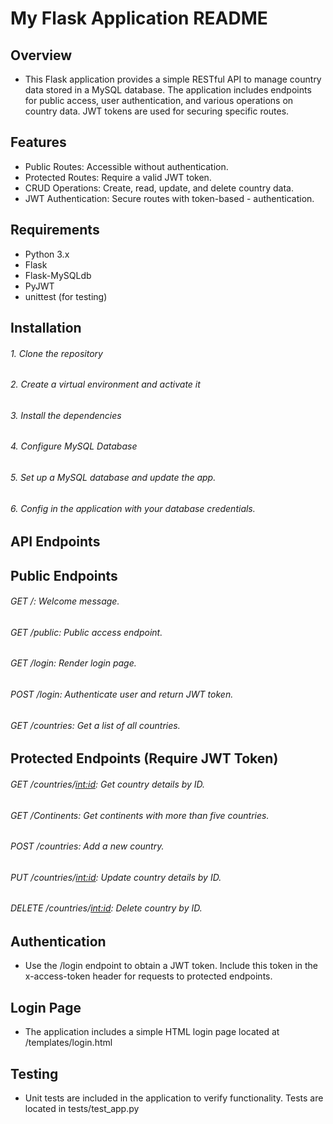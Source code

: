 # My Flask Application README

##  Overview

- This Flask application provides a simple RESTful API to manage country data stored in a MySQL database. The application includes endpoints for public access, user authentication, and various operations on country data. JWT tokens are used for securing specific routes.

##  Features

- Public Routes: Accessible without authentication.
- Protected Routes: Require a valid JWT token.
- CRUD Operations: Create, read, update, and delete country data.
- JWT Authentication: Secure routes with token-based - authentication.

## Requirements

- Python 3.x
- Flask
- Flask-MySQLdb
- PyJWT
- unittest (for testing)


## Installation

###### 1. Clone the repository
###### 2. Create a virtual environment and activate it
###### 3. Install the dependencies
###### 4. Configure MySQL Database
###### 5. Set up a MySQL database and update the app.
###### 6. Config in the  application with your database credentials.

## API Endpoints

## Public Endpoints
###### GET /: Welcome message.
###### GET /public: Public access endpoint.
###### GET /login: Render login page.
###### POST /login: Authenticate user and return JWT token.
###### GET /countries: Get a list of all countries.

## Protected Endpoints (Require JWT Token)
###### GET /countries/<int:id>: Get country details by ID.
###### GET /Continents: Get continents with more than five countries.
###### POST /countries: Add a new country.
###### PUT /countries/<int:id>: Update country details by ID.
###### DELETE /countries/<int:id>: Delete country by ID.

## Authentication
- Use the /login endpoint to obtain a JWT token. Include this token in the x-access-token header for requests to protected endpoints.

## Login Page
- The application includes a simple HTML login page located at /templates/login.html

## Testing
- Unit tests are included in the application to verify functionality. Tests are located in tests/test_app.py


